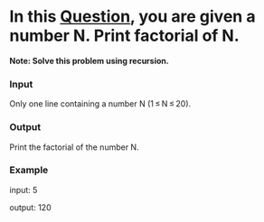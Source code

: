 # In this [Question](https://codeforces.com/group/MWSDmqGsZm/contest/223339/problem/J), you are given a number N. Print factorial of N.

**Note: Solve this problem using recursion.**

### Input
Only one line containing a number N (1 ≤ N ≤ 20).

### Output
Print the factorial of the number N.

### Example
input:
5

output:
120
